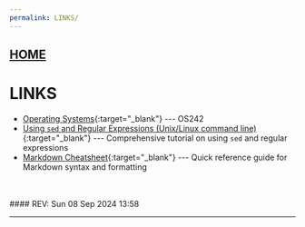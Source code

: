 ```yaml
---
permalink: LINKS/
---
```


## [HOME](../)

# LINKS

* [Operating Systems](https://os.vlsm.org/){:target="_blank"} --- OS242
* [Using `sed` and Regular Expressions (Unix/Linux command line)](https://youtu.be/QaGhpqRll_k?si=MAiwV_F4UvC12Px4){:target="_blank"} --- Comprehensive tutorial on using `sed` and regular expressions
* [Markdown Cheatsheet](https://github.com/adam-p/markdown-here/wiki/Markdown-Cheatsheet){:target="_blank"} --- Quick reference guide for Markdown syntax and formatting
<br>
<br>
#### REV: Sun 08 Sep 2024 13:58
<hr>
